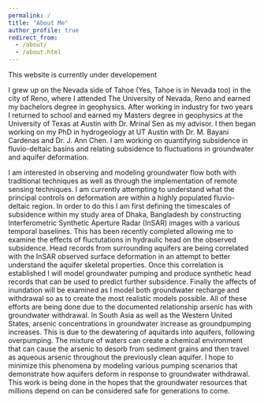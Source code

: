 ```yaml
---
permalink: /
title: "About Me"
author_profile: true
redirect_from: 
  - /about/
  - /about.html
---
```


This website is currently under developement

I grew up on the Nevada side of Tahoe (Yes, Tahoe is in Nevada too) in the city of Reno, where I attended The University of Nevada, Reno and earned my bachelors degree in geophysics. After working in industry for two years I returned to school and earned my Masters degree in geophysics at the University of Texas at Austin with Dr. Mrinal Sen as my advisor. I then began working on my PhD in hydrogeology at UT Austin with Dr. M. Bayani Cardenas and Dr. J. Ann Chen. I am working on quantifying subsidence in fluvio-deltaic basins and relating subsidence to fluctuations in groundwater and aquifer deformation.

I am interested in observing and modeling groundwater flow both with traditional techniques as well as through the implementation of remote sensing techniques. I am currently attempting to understand what the principal controls on deformation are within a highly populated fluvio-deltaic region. In order to do this I am first defining the timescales of subsidence within my study area of Dhaka, Bangladesh by constructing Interferometric Synthetic Aperture Radar (InSAR) images with a various temporal baselines. This has been recently completed allowing me to examine the effects of fluctutations in hydraulic head on the observed subsidence. Head records from surrounding aquifers are being correlated with the InSAR observed surface deformation in an attempt to better understand the aquifer skeletal properties. Once this correlation is established I will model groundwater pumping and produce synthetic head records that can be used to predict further subsidence. Finally the affects of inundation will be examined as I model both groundwater recharge and withdrawal so as to create the most realistic models possible. All of these efforts are being done due to the documented relationship arsenic has with groundwater withdrawal. In South Asia as well as the Western United States, arsenic concentrations in groundwater increase as groundpumping increases. This is due to the dewatering of aquitards into aquifers, following overpumping. The mixture of waters can create a chemical environment that can cause the arsenic to desorb from sediment grains and then travel as aqueous arsenic throughout the previously clean aquifer. I hope to minimize this phenomena by modeling various pumping scenarios that demonstrate how aquifers deform in response to groundwater withdrawal. This work is being done in the hopes that the groundwater resources that millions depend on can be considered safe for generations to come.

